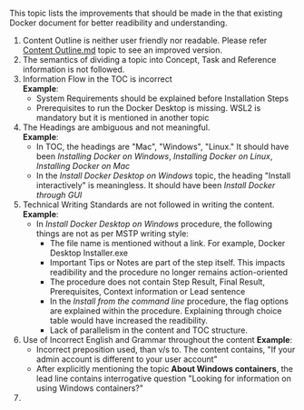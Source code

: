 This topic lists the improvements that should be made in the that existing Docker document for better readibility and understanding.
<br/>
1. Content Outline is neither user friendly nor readable. Please refer [Content Outline.md](https://github.com/kktechnotes/Oracle-Test/blob/main/Content_Outline.md) topic to see an improved version.
2. The semantics of dividing a topic into Concept, Task and Reference information is not followed.
3. Information Flow in the TOC is incorrect <br/>
**Example**: 
	- System Requirements should be explained before Installation Steps
	- Prerequisites to run the Docker Desktop is missing. WSL2 is mandatory but it is mentioned in another topic 
5. The Headings are ambiguous and not meaningful.<br/>
**Example**: 
    - In TOC, the headings are "Mac", "Windows", "Linux." It should have been *Installing Docker on Windows*, *Installing Docker on Linux*, *Installing Docker on Mac*
    - In the *Install Docker Desktop on Windows* topic, the heading "Install interactively" is meaningless. It should have been *Install Docker through GUI*
 5. Technical Writing Standards are not followed in writing the content. <br/>
 **Example**: 
    - In *Install Docker Desktop on Windows* procedure, the following things are not as per MSTP writing style:
		- The file name is mentioned without a link. For example, Docker Desktop Installer.exe
		- Important Tips or Notes are part of the step itself. This impacts readibility and the procedure no longer remains action-oriented
		- The procedure does not contain Step Result, Final Result, Prerequisites, Context information or Lead sentence 
		- In the *Install from the command line* procedure, the flag options are explained within the procedure. Explaining through choice table would have increased the readibility. 
		- Lack of parallelism in the content and TOC structure. 
6. Use of Incorrect English and Grammar throughout the content
**Example**:
	- Incorrect preposition used, than v/s to. The content contains, "If your admin account is different to your user account"
	- After explicitly mentioning the topic **About Windows containers**, the lead line contains interrogative question "Looking for information on using Windows containers?"
7. 
